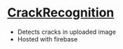 # [CrackRecognition](https://crackrecognition.web.app/)
- Detects cracks in uploaded image
- Hosted with firebase
